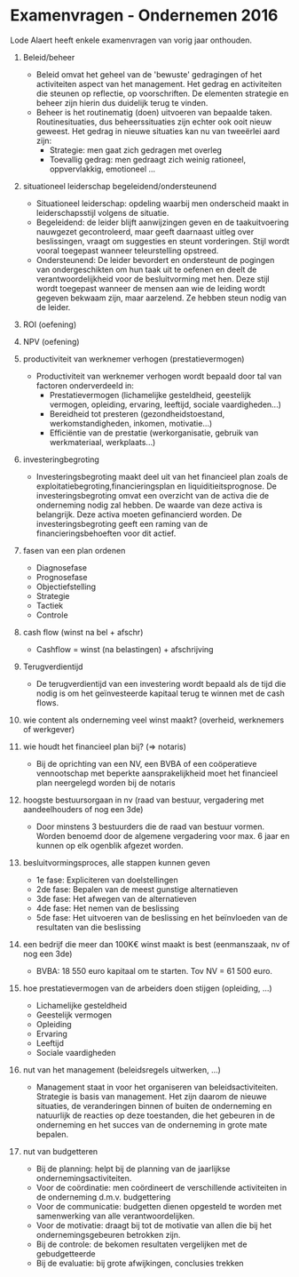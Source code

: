 # Examenvragen - Ondernemen 2016

Lode Alaert heeft enkele examenvragen van vorig jaar onthouden.

1. Beleid/beheer
    *   Beleid omvat het geheel van de 'bewuste' gedragingen of het activiteiten aspect van het management. Het gedrag en activiteiten die steunen op reflectie, op voorschriften.  De elementen strategie en beheer zijn hierin dus duidelijk terug te vinden.
    *   Beheer is het routinematig (doen) uitvoeren van bepaalde taken. Routinesituaties, dus beheerssituaties zijn echter ook ooit nieuw geweest. Het gedrag in nieuwe situaties kan nu van tweeërlei aard zijn:
        *  Strategie: men gaat zich gedragen met overleg
        *  Toevallig gedrag: men gedraagt zich weinig rationeel, oppvervlakkig, emotioneel ...

2. situationeel leiderschap begeleidend/ondersteunend
    * Situationeel leiderschap: opdeling waarbij men onderscheid maakt in leiderschapsstijl volgens de situatie.
    * Begeleidend: de leider blijft aanwijzingen geven en de taakuitvoering nauwgezet gecontroleerd, maar geeft daarnaast uitleg over beslissingen, vraagt om suggesties en steunt vorderingen. Stijl wordt vooral toegepast wanneer teleurstelling opstreed.
    * Ondersteunend: De leider bevordert en ondersteunt de pogingen van ondergeschikten om hun taak uit te oefenen en deelt de verantwoordelijkheid voor de besluitvorming met hen. Deze stijl wordt toegepast wanneer de mensen aan wie de leiding wordt gegeven bekwaam zijn, maar aarzelend. Ze hebben steun nodig van de leider.
3. ROI (oefening)
4. NPV (oefening)
5. productiviteit van werknemer verhogen (prestatievermogen)
    * Productiviteit van werknemer verhogen wordt bepaald door tal van factoren onderverdeeld in:
        * Prestatievermogen (lichamelijke gesteldheid, geestelijk vermogen, opleiding, ervaring, leeftijd, sociale vaardigheden...)
        * Bereidheid tot presteren (gezondheidstoestand, werkomstandigheden, inkomen, motivatie...)
        * Efficiëntie van de prestatie (werkorganisatie, gebruik van werkmateriaal, werkplaats...)
6. investeringbegroting
    * Investeringsbegroting maakt deel uit van het financieel plan zoals de exploitatiebegroting,financieringsplan en liquiditieitsprognose. De investeringsbegroting omvat een overzicht van de activa die de onderneming nodig zal hebben. De waarde van deze activa is belangrijk. Deze activa moeten gefinancierd worden. De investeringsbegroting geeft een raming van de financieringsbehoeften voor dit actief.
7. fasen van een plan ordenen
    * Diagnosefase
    * Prognosefase
    * Objectiefstelling
    * Strategie
    * Tactiek
    * Controle
8. cash flow (winst na bel + afschr)
    * Cashflow = winst (na belastingen) + afschrijving
9. Terugverdientijd
    * De terugverdientijd van een investering wordt bepaald als de tijd die nodig is om het geïnvesteerde kapitaal terug te winnen met de cash flows.
10. wie content als onderneming veel winst maakt? (overheid, werknemers of werkgever)
11. wie houdt het financieel plan bij? (=> notaris)
    * Bij de oprichting van een NV, een BVBA of een coöperatieve vennootschap met beperkte
aansprakelijkheid moet het financieel plan neergelegd worden bij de notaris
12. hoogste bestuursorgaan in nv (raad van bestuur, vergadering met aandeelhouders of nog een 3de)
    * Door minstens 3 bestuurders die de raad van bestuur vormen. Worden benoemd door de algemene vergadering voor max. 6 jaar en kunnen op elk ogenblik afgezet worden.
13. besluitvormingsproces, alle stappen kunnen geven
    * 1e fase: Expliciteren van doelstellingen
    * 2de fase: Bepalen van de meest gunstige alternatieven
    * 3de fase: Het afwegen van de alternatieven
    * 4de fase: Het nemen van de beslissing
    * 5de fase: Het uitvoeren van de beslissing en het beïnvloeden van de resultaten van die beslissing
14. een bedrijf die meer dan 100K€ winst maakt is best (eenmanszaak, nv of nog een 3de)
    * BVBA: 18 550 euro kapitaal om te starten. Tov NV = 61 500 euro.
15. hoe prestatievermogen van de arbeiders doen stijgen (opleiding, ...)
    * Lichamelijke gesteldheid
    * Geestelijk vermogen
    * Opleiding
    * Ervaring
    * Leeftijd
    * Sociale vaardigheden
16. nut van het management (beleidsregels uitwerken, ...)
    * Management staat in voor het organiseren van beleidsactiviteiten. Strategie is basis van management. Het zijn daarom de nieuwe situaties, de veranderingen binnen of buiten de onderneming en natuurlijk de reacties op deze toestanden, die het gebeuren in de onderneming en het succes van de onderneming in grote mate bepalen.
17. nut van budgetteren
    * Bij de planning: helpt bij de planning van de jaarlijkse ondernemingsactiviteiten.
    * Voor de coördinatie: men coördineert de verschillende activiteiten in de onderneming d.m.v. budgettering
    * Voor de communicatie: budgetten dienen opgesteld te worden met samenwerking van alle verantwoordelijken.
    * Voor de motivatie: draagt bij tot de motivatie van allen die bij het ondernemingsgebeuren betrokken zijn.
    * Bij de controle: de bekomen resultaten vergelijken met de gebudgetteerde
    * Bij de evaluatie: bij grote afwijkingen, conclusies trekken
